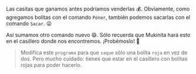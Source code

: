 <gs-toolbox toolbox-url="https://raw.githubusercontent.com/MumukiProject/mumuki-guia-gobstones-primeros-programas-kids/master/assets/toolbox_1553274591838.xml"></gs-toolbox>

Las casitas que ganamos antes podríamos venderlas :moneybag:. Obviamente, como agregamos bolitas con el comando `Poner`, también podemos sacarlas con el comando `Sacar`. :stuck_out_tongue_winking_eye:

Así sumamos otro comando nuevo :smile:. Sólo recuerda que Mukinita hará esto en el casillero donde nos encontremos. ¡Probémoslo! :muscle:

> Modifica este `programa` para que `saque` sólo una bolita `roja` en vez de dos. Pero mucho cuidado: tienes que estar en el casillero con bolitas rojas para poder hacerlo. 